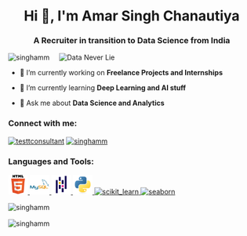 <h1 align="center">Hi 👋, I'm Amar Singh Chanautiya</h1>
<h3 align="center">A Recruiter in transition to Data Science from India</h3>

<img align= "right" alt="Data Never Lie" width="400" src = "https://giphy.com/embed/LaVp0AyqR5bGsC5Cbm" >

<p align="left"> <img src="https://komarev.com/ghpvc/?username=singhamm&label=Profile%20views&color=0e75b6&style=flat" alt="singhamm" /> </p>

- 🔭 I’m currently working on **Freelance Projects and Internships**

- 🌱 I’m currently learning **Deep Learning and AI stuff**

- 💬 Ask me about **Data Science and Analytics**

<h3 align="left">Connect with me:</h3>
<p align="left">
<a href="https://kaggle.com/testtconsultant" target="blank"><img align="center" src="https://raw.githubusercontent.com/rahuldkjain/github-profile-readme-generator/master/src/images/icons/Social/kaggle.svg" alt="testtconsultant" height="30" width="40" /></a>
<a href="https://www.hackerrank.com/singhamm" target="blank"><img align="center" src="https://raw.githubusercontent.com/rahuldkjain/github-profile-readme-generator/master/src/images/icons/Social/hackerrank.svg" alt="singhamm" height="30" width="40" /></a>
</p>

<h3 align="left">Languages and Tools:</h3>
<p align="left"> <a href="https://www.w3.org/html/" target="_blank" rel="noreferrer"> <img src="https://raw.githubusercontent.com/devicons/devicon/master/icons/html5/html5-original-wordmark.svg" alt="html5" width="40" height="40"/> </a> <a href="https://www.mysql.com/" target="_blank" rel="noreferrer"> <img src="https://raw.githubusercontent.com/devicons/devicon/master/icons/mysql/mysql-original-wordmark.svg" alt="mysql" width="40" height="40"/> </a> <a href="https://pandas.pydata.org/" target="_blank" rel="noreferrer"> <img src="https://raw.githubusercontent.com/devicons/devicon/2ae2a900d2f041da66e950e4d48052658d850630/icons/pandas/pandas-original.svg" alt="pandas" width="40" height="40"/> </a> <a href="https://www.python.org" target="_blank" rel="noreferrer"> <img src="https://raw.githubusercontent.com/devicons/devicon/master/icons/python/python-original.svg" alt="python" width="40" height="40"/> </a> <a href="https://scikit-learn.org/" target="_blank" rel="noreferrer"> <img src="https://upload.wikimedia.org/wikipedia/commons/0/05/Scikit_learn_logo_small.svg" alt="scikit_learn" width="40" height="40"/> </a> <a href="https://seaborn.pydata.org/" target="_blank" rel="noreferrer"> <img src="https://seaborn.pydata.org/_images/logo-mark-lightbg.svg" alt="seaborn" width="40" height="40"/> </a> </p>

<p><img align="center" src="https://github-readme-stats.vercel.app/api/top-langs?username=singhamm&show_icons=true&locale=en&layout=compact" alt="singhamm" /></p>

<p><img align="center" src="https://github-readme-streak-stats.herokuapp.com/?user=singhamm&" alt="singhamm" /></p>
